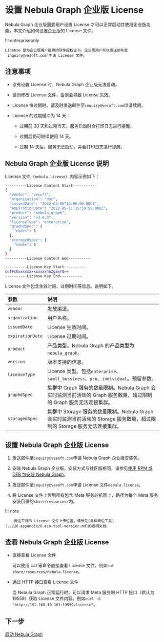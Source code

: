 # 设置 Nebula Graph 企业版 License

Nebula Graph 企业版需要用户设置 License 才可以正常启动并使用企业版功能，本文介绍如何设置企业版的 License 文件。

!!! enterpriseonly

    License 是为企业版用户提供的软件授权证书，企业版用户可以发送邮件至`inquiry@vesoft.com`申请 License 文件。

## 注意事项

- 没有设置 License 时，Nebula Graph 企业版无法启动。

- 请勿修改 License 文件，否则会导致 License 失效。

- License 快过期时，请及时发送邮件至`inquiry@vesoft.com`申请续期。

- License 的过期缓冲为 14 天：

  - 过期前 30 天和过期当天，服务启动时会打印日志进行提醒。

  - 过期后仍可继续使用 14 天。

  - 过期 14 天后，服务无法启动，并会打印日志进行提醒。

## Nebula Graph 企业版 License 说明

License 文件（`nebula.license`）内容示例如下：

```bash
----------License Content Start----------
{
  "vendor": "vesoft",
  "organization": "doc",
  "issuedDate": "2022-03-06T16:00:00.000Z",
  "expirationDate": "2022-05-31T15:59:59.000Z",
  "product": "nebula_graph",
  "version": ">3.0.0",
  "licenseType": "enterprise",
  "graphdSpec": {
    "nodes": 3
  },
  "storagedSpec": {
    "nodes": 3
  }
}
----------License Content End----------

----------License Key Start----------
cofFcOxxxxxxxxxxxxxhnZgaxrQ==
----------License Key End----------
```

License 文件包含生效时间、过期时间等信息。说明如下。

|参数|说明|
|:---|:---|
|`vendor`| 发放渠道。|
|`organization`| 用户名称。|
|`issuedDate`| License 生效时间。|
|`expirationDate`| License 过期时间。|
|`product`| 产品类型。Nebula Graph 的产品类型为`nebula_graph`。|
|`version`| 版本支持的信息。|
|`licenseType`| License 类型。包括`enterprise`、`samll_bussiness`、`pro`、`individual`。预留参数。|
|`graphdSpec`| 集群中 Graph 服务的数量限制。Nebula Graph 会实时监测当前活动的 Graph 服务数量，超过限制的 Graph 服务无法连接集群。|
|`storagedSpec`| 集群中 Storage 服务的数量限制。Nebula Graph 会实时监测当前活动的 Storage 服务数量，超过限制的 Storage 服务无法连接集群。|

## 设置 Nebula Graph 企业版 License

1. 发送邮件至`inquiry@vesoft.com`申请 Nebula Graph 企业版安装包。

2. 安装 Nebula Graph 企业版。安装方式与社区版相同，请参见[使用 RPM 或 DEB 包安装 Nebula Graph](2.compile-and-install-nebula-graph/2.install-nebula-graph-by-rpm-or-deb.md)。

3. 发送邮件至`inquiry@vesoft.com`申请 License 文件`nebula.license`。

4. 将 License 文件上传到所有包含 Meta 服务的机器上，路径为每个 Meta 服务安装目录的`share/resources/`内。

  !!! note

        周边工具的 License 文件上传位置，请参见[具体周边工具](../20.appendix/6.eco-tool-version.md)的说明文档。

## 查看 Nebula Graph 企业版 License

- 直接查看 License 文件

  可以使用 cat 等命令直接查看 License 文件，例如`cat share/resources/nebula.license`。

- 通过 HTTP 接口查看 License 文件

  当 Nebula Graph 正常运行时，可以请求 Meta 服务的 HTTP 接口（默认为19559）获取 License 文件内容。例如`curl -G "http://192.168.10.101:19559/license"`。

## 下一步

[启动 Nebula Graph](manage-service.md)
